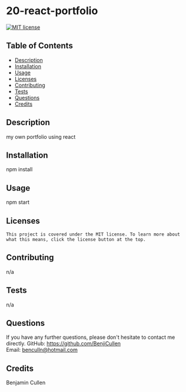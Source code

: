 # 20-react-portfolio

  [![MIT license](https://img.shields.io/badge/License-MIT-blue.svg)](https://lbesson.mit-license.org/)

  ## Table of Contents
  * [Description](#description)
  * [Installation](#installation)
  * [Usage](#usage)
  * [Licenses](#licenses)
  * [Contributing](#contributing)
  * [Tests](#tests)
  * [Questions](#questions)
  * [Credits](#credits)

  ## Description
  my own portfolio using react

  ## Installation
  npm install

  ## Usage
  npm start

  ## Licenses
    This project is covered under the MIT license. To learn more about what this means, click the license button at the top.

  ## Contributing
  n/a

  ## Tests
  n/a

  ## Questions
  If you have any further questions, please don't hesitate to contact me directly.
  GitHub: https://github.com/BenjiCullen  
  Email: benculln@hotmail.com

  ## Credits
  Benjamin Cullen
